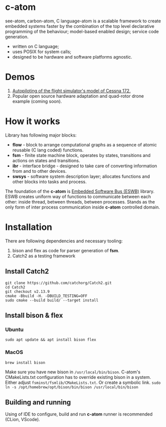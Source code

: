 # c-atom
see-atom, carbon-atom, C language-atom is a scalable framework to create embedded 
systems faster by the combination of the top level declarative programming of the behaviour;
model-based enabled design; service code generation.

- written on C language;
- uses POSIX for system calls;
- designed to be hardware and software platforms agnostic.

# Demos

1. [Autopiloting of the flight simulator's model of Cessna 172.](https://github.com/ctlst-tech/c-atom)
2. Popular open source hardware adaptation and quad-rotor drone example (coming soon).

# How it works

Library has following major blocks:
- **flow** - block to arrange computational graphs as a sequence of atomic reusable (C lang coded) functions.
- **fsm** - finite state machine block, operates by states, transitions and actions on states and transitions.
- **ibr** - interface bridge - designed to take care of converting information from and to other devices.
- **swsys** - software system description layer; allocates functions and other blocks into tasks and process.

The foundation of the **c-atom** is [Embedded Software Bus (ESWB)](https://github.com/ctlst-tech/eswb) library. 
ESWB creates uniform way of functions to communicate between each other: inside thread, between threads, between processes.
Stands as the only form of inter process communication inside **c-atom** controlled domain. 


# Installation

There are following dependencies and necessary tooling:
1. bison and flex as code for parser generation of **fsm**. 
2. Catch2 as a testing framework

## Install Catch2
```shell
git clone https://github.com/catchorg/Catch2.git
cd Catch2
git checkout v2.13.9
cmake -Bbuild -H. -DBUILD_TESTING=OFF
sudo cmake --build build/ --target install
```

## Install bison & flex

### Ubuntu

```sudo apt update && apt install bison flex```

### MacOS

```shell
brew install bison
```

Make sure you have new bison in ```/usr/local/bin/bison```.
C-atom's CMakeLists.txt configuration has to override existing bison in a system.
Either adjust ```fsminst/fsmlib/CMakeLists.txt```.
Or create a symbolic link.
```sudo ln -s /opt/homebrew/opt/bison/bin/bison /usr/local/bin/bison```

## Building and running

Using of IDE to configure, build and run **c-atom** runner is recommended (CLion, VScode).


